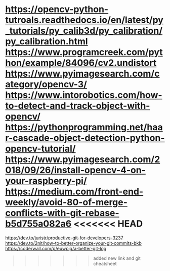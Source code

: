 https://opencv-python-tutroals.readthedocs.io/en/latest/py_tutorials/py_calib3d/py_calibration/py_calibration.html  
https://www.programcreek.com/python/example/84096/cv2.undistort  
https://www.pyimagesearch.com/category/opencv-3/  
https://www.intorobotics.com/how-to-detect-and-track-object-with-opencv/  
https://pythonprogramming.net/haar-cascade-object-detection-python-opencv-tutorial/  
https://www.pyimagesearch.com/2018/09/26/install-opencv-4-on-your-raspberry-pi/  
https://medium.com/front-end-weekly/avoid-80-of-merge-conflicts-with-git-rebase-b5d755a082a6
<<<<<<< HEAD
=======
https://dev.to/juristr/productive-git-for-developers-3237
https://dev.to/2nit/how-to-better-organize-your-git-commits-bkb
https://coderwall.com/p/euwpig/a-better-git-log
>>>>>>> added new link and git cheatsheet
